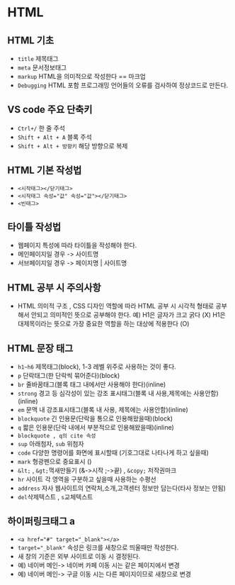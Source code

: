 # HTML
## HTML 기초
* `title` 제목태그
* `meta` 문서정보태그
* `markup` HTML을 의미적으로 작성한다 == 마크업
* `Debugging` HTML 포함 프로그래밍 언어들의 오류를 검사하여 정상코드로 만든다.
## VS code 주요 단축키
* `Ctrl+/` 한 줄 주석
* `Shift + Alt + A` 블록 주석
* `Shift + Alt + 방향키` 해당 방향으로 복제
## HTML 기본 작성법
* `<시작태그></닫기태그>`
* `<시작태그 속성="값" 속성="값"></닫기태그>`
* `<빈태그>`
## 타이틀 작성법
* 웹페이지 특성에 따라 타이틀을 작성해야 한다.
* 메인페이지일 경우 -> 사이트명
* 서브페이지일 경우 -> 페이지명 | 사이트명
## HTML 공부 시 주의사항
* HTML 의미적 구조 , CSS 디자인 역할에 따라 HTML 공부 시 시각적 형태로 공부해서 안되고 의미적인 뜻으로 공부해야 한다.
예) H1은 글자가 크고 굵다 (X) H1은 대제목이라는 뜻으로 가장 중요한 역할을 하는 대상에 적용한다 (O)
## HTML 문장 태그
* `h1~h6` 제목태그(block), 1-3 레벨 위주로 사용하는 것이 좋다.
* `p` 단락태그(한 단락씩 묶어준다)(block)
* `br` 줄바꿈태그(블록 태그 내에서만 사용해야 한다)(inline)
* `strong` 경고 등 심각성이 있는 강조 표시태그(블록 내 사용,제목에는 사용안함)(inline)
* `em` 문맥 내 강조표시태그(블록 내 사용, 제목에는 사용안함)(inline)
* `blockquote` 긴 인용문(단락을 통으로 인용해왔을때)(block)
* `q` 짧은 인용문(단락 내에서 부분적으로 인용해왔을때)(inline)
* `blockquote , q의 cite 속성`
* `sup` 아래첨자, `sub` 위첨자
* `code` 다양한 명령어를 화면에 표시할때 (기호그대로 나타나게 하고 싶을때)
* `mark` 형광펜으로 중요표시 ()
* `&lt;` , `&gt;`꺽새만들기 (&->시작 ;->끝) , `&copy;` 저작권마크
* `hr` 사이트 각 영역을 구분하고 싶을때 사용하는 수평선
* `address` 자사 웹사이트의 연락처,소개,고객센터 정보만 담는다(타사 정보는 안됨)
* `del`삭제텍스트 , `s`교체텍스트
## 하이퍼링크태그 a
* `<a href="#" target="_blank"></a>`
* `target="_blank"` 속성은 링크를 새창으로 띄울때만 작성한다.
* 새 창의 기준은 외부 사이트로 이동 시 결정된다.
* 예) 네이버 메인-> 네이버 카페 이동 시는 같은 페이지에서 변경
* 예) 네이버 메인-> 구글 이동 시는 다른 페이지이므로 새창으로 변경